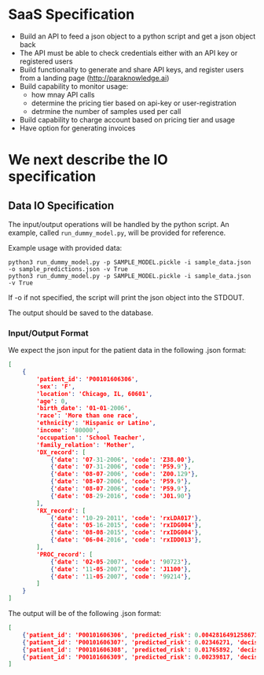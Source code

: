 # **SaaS Specification**


+ Build an API to feed a json object to a python script and get a json object back
+ The API must be able to check credentials either with an API key or registered users
+ Build functionality to generate and share API keys, and register users from a landing page (http://paraknowledge.ai)
+ Build capability to monitor usage:
  - how mnay API calls
  - determine the pricing tier based on api-key or user-registration
  - detrmine the number of samples used per call
+ Build capability to charge account based on pricing tier and usage
+ Have option for generating invoices

# We next describe the IO specification




## **Data IO Specification**

The input/output operations will be handled by the python script. An example, called `run_dummy_model.py`,
will be provided for reference.

Example usage with provided data:

```
python3 run_dummy_model.py -p SAMPLE_MODEL.pickle -i sample_data.json -o sample_predictions.json -v True
python3 run_dummy_model.py -p SAMPLE_MODEL.pickle -i sample_data.json -v True
```

If -o if not specified, the script will print the json object into the STDOUT.

The output should be saved to the database.

### **Input/Output Format**

We expect the json input for the patient data in the following .json format:

```json
[
    { 
        'patient_id': 'P00101606306',
        'sex': 'F',
        'location': 'Chicago, IL, 60601',
        'age': 0,
        'birth_date': '01-01-2006',
        'race': 'More than one race',
        'ethnicity': 'Hispanic or Latino',
        'income': '80000',
        'occupation': 'School Teacher',
        'family_relation': 'Mother',
        'DX_record': [
            {'date': '07-31-2006', 'code': 'Z38.00'},
            {'date': '07-31-2006', 'code': 'P59.9'},
            {'date': '08-07-2006', 'code': 'Z00.129'},
            {'date': '08-07-2006', 'code': 'P59.9'},
            {'date': '08-07-2006', 'code': 'P59.9'},
            {'date': '08-29-2016', 'code': 'J01.90'}
        ],
        'RX_record': [
            {'date': '10-29-2011', 'code': 'rxLDA017'},
            {'date': '05-16-2015', 'code': 'rxIDG004'},
            {'date': '08-08-2015', 'code': 'rxIDG004'},
            {'date': '06-04-2016', 'code': 'rxIDD013'},
        ],
        'PROC_record': [
            {'date': '02-05-2007', 'code': '90723'},
            {'date': '11-05-2007', 'code': 'J1100'},
            {'date': '11-05-2007', 'code': '99214'},
        ]
    }
]
```


The output will be of the following .json format:
```json
[
    {'patient_id': 'P00101606306', 'predicted_risk': 0.0042816491258671, 'decision': 0, 'confidence': 0.0},
    {'patient_id': 'P00101606307', 'predicted_risk': 0.02346271, 'decision': 1, 'confidence': 0.8},
    {'patient_id': 'P00101606308', 'predicted_risk': 0.01765892, 'decision': 0, 'confidence': 0.5},
    {'patient_id': 'P00101606309', 'predicted_risk': 0.00239817, 'decision': 1, 'confidence': 0.9}
]
```